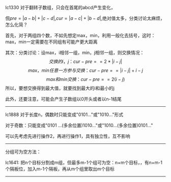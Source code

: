 lc1330  对于翻转子数组，只会在首尾的abcd产生变化，

但$pre = |a-b|+|c-d|$,$cur = |a-c| + |b-d|$,绝对值太多，分类讨论太麻烦，怎么化简？

首先，对于两组四个数，不如先想定max，min，利用一般化去括号，这时：max，min一定需要在不同组有可能产更大距离

其次：分类讨论：设max，i相邻一组，min，j相邻一组，则交换情况：
$$交换的i，j：cur-pre == 2*|i-j|$$
$$max，min任意一方参与交换：cur -pre == |i-j| + i-j$$
$$max和min交换：cur -pre == 2(i-j)$$
所以，要想交换得到最大值，就要找到最大的i和最小的j

此外，还要注意，可能会产生子数组以0开头或者以n-1结尾
***
lc1888   对于长度n，偶数时只能变成"0101..."或"1010..."形式

对于奇数：只能变成"0101 ...(多余位置)1010..."或"1010...(多余位置)0101..."

可以先考虑先进行操作2，再进行操作1，具有独立性，互不影响
***
分组可为空方法：

lc1641:  把n个目标分割成m组，但最多m-1个组可为空：n+m个目标，，有n+m-1个隔板位，加入m-1个隔板，再从m个组里取出m个目标
***


